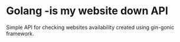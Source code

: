 # Golang -is my website down API
Simple API for checking websites availability created using gin-gonic framework.
